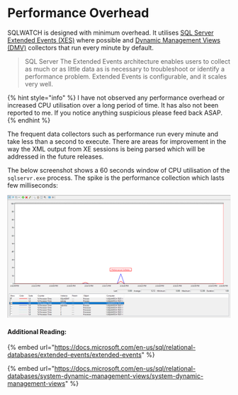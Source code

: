 # Performance Overhead

SQLWATCH is designed with minimum overhead. It utilises [SQL Server Extended Events \(XES\)](https://docs.microsoft.com/en-us/sql/relational-databases/extended-events/extended-events) where possible and [Dynamic Management Views \(DMV\)](https://docs.microsoft.com/en-us/sql/relational-databases/system-dynamic-management-views/system-dynamic-management-views) collectors that run every minute by default.

> SQL Server The Extended Events architecture enables users to collect as much or as little data as is necessary to troubleshoot or identify a performance problem. Extended Events is configurable, and it scales very well.

{% hint style="info" %}
I have not observed any performance overhead or increased CPU utilisation over a long period of time. It has also not been reported to me. If you notice anything suspicious please feed back ASAP.
{% endhint %}

The frequent data collectors such as performance run every minute and take less than a second to execute. There are areas for improvement in the way the XML output from XE sessions is being parsed which will be addressed in the future releases.

The below screenshot shows a 60 seconds window of CPU utilisation of the `sqlservr.exe` process. The spike is the performance collection which lasts few milliseconds:

![](../../.gitbook/assets/image%20%2867%29.png)

#### Additional Reading:

{% embed url="https://docs.microsoft.com/en-us/sql/relational-databases/extended-events/extended-events" %}

{% embed url="https://docs.microsoft.com/en-us/sql/relational-databases/system-dynamic-management-views/system-dynamic-management-views" %}



